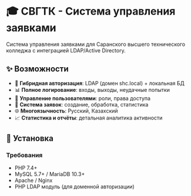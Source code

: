 # 🎓 СВГТК - Система управления заявками

Система управления заявками для Саранского высшего технического колледжа с интеграцией LDAP/Active Directory.

## ✨ Возможности

- 🔐 **Гибридная авторизация**: LDAP (домен shc.local) + локальная БД
- 📊 **Полное логирование**: входы, выходы, неудачные попытки
- 👥 **Управление пользователями**: роли, права доступа
- 📝 **Система заявок**: создание, обработка, статистика
- 🌐 **Многоязычность**: Русский, Казахский
- 📈 **Статистика и отчёты**: детальная аналитика активности

## 🚀 Установка

### Требования

- PHP 7.4+
- MySQL 5.7+ / MariaDB 10.3+
- Apache / Nginx
- PHP LDAP модуль (для доменной авторизации)
